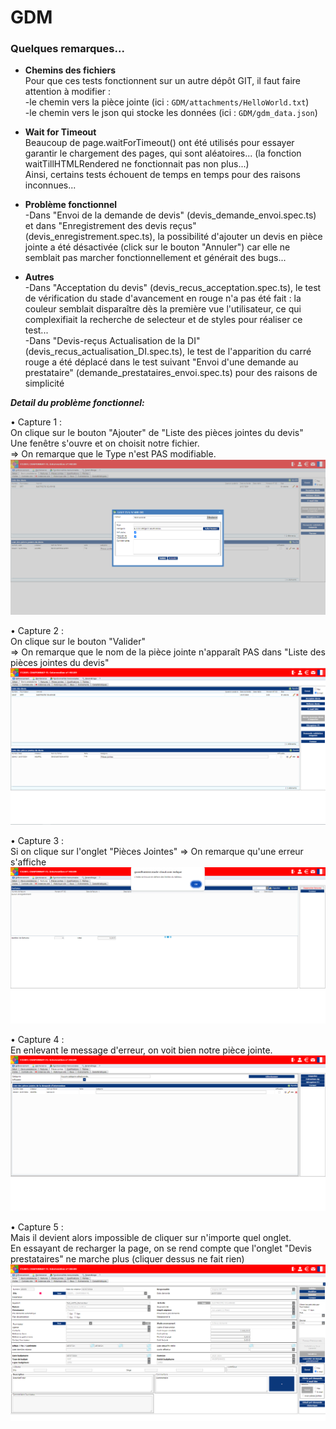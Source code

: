 # GDM

### Quelques remarques...

- **Chemins des fichiers**  
Pour que ces tests fonctionnent sur un autre dépôt GIT, il faut faire attention à modifier :   
-le chemin vers la pièce jointe (ici : `GDM/attachments/HelloWorld.txt`)  
-le chemin vers le json qui stocke les données (ici : `GDM/gdm_data.json`)

- **Wait for Timeout**  
Beaucoup de page.waitForTimeout() ont été utilisés pour essayer garantir le chargement des pages, qui sont aléatoires... (la fonction waitTillHTMLRendered ne fonctionnait pas non plus...)  
Ainsi, certains tests échouent de temps en temps pour des raisons inconnues...

- **Problème fonctionnel**  
-Dans "Envoi de la demande de devis" (devis_demande_envoi.spec.ts) et dans "Enregistrement des devis reçus" (devis_enregistrement.spec.ts), la possibilité d'ajouter un devis en pièce jointe a été désactivée (click sur le bouton "Annuler") car elle ne semblait pas marcher fonctionnellement et générait des bugs...  

- **Autres**  
-Dans "Acceptation du devis" (devis_recus_acceptation.spec.ts), le test de vérification du stade d'avancement en rouge n'a pas été fait : la couleur semblait disparaître dès la première vue l'utilisateur, ce qui complexifiait la recherche de selecteur et de styles pour réaliser ce test...  
-Dans "Devis-reçus Actualisation de la DI" (devis_recus_actualisation_DI.spec.ts), le test de l'apparition du carré rouge a été déplacé dans le test suivant "Envoi d'une demande au prestataire" (demande_prestataires_envoi.spec.ts) pour des raisons de simplicité   




***Detail du problème fonctionnel:***  

• Capture 1 :   
On clique sur le bouton "Ajouter" de "Liste des pièces jointes du devis"  
Une fenêtre s'ouvre et on choisit notre fichier.  
=> On remarque que le Type n'est PAS modifiable.   
![Capture 1](img/Capture.PNG)

• Capture 2 :  
On clique sur le bouton "Valider"  
=> On remarque que le nom de la pièce jointe n'apparaît PAS dans "Liste des pièces jointes du devis"  
![Capture 2](img/Capture2.PNG)

• Capture 3 :  
Si on clique sur l'onglet "Pièces Jointes"
=> On remarque qu'une erreur s'affiche
![Capture 3](img/Capture3.PNG)

• Capture 4 :  
En enlevant le message d'erreur, on voit bien notre pièce jointe.  
![Capture 4](img/Capture4.PNG)

• Capture 5 :   
Mais il devient alors impossible de cliquer sur n'importe quel onglet.  
En essayant de recharger la page, on se rend compte que l'onglet "Devis prestataires" ne marche plus (cliquer dessus ne fait rien)  
![Capture 5](img/Capture5.PNG)
